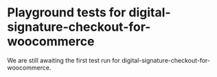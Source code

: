 # Playground tests for digital-signature-checkout-for-woocommerce
We are still awaiting the first test run for digital-signature-checkout-for-woocommerce.
